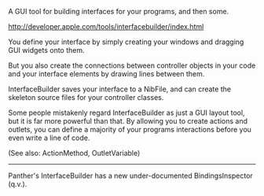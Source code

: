 A GUI tool for building interfaces for your programs, and then some. 

http://developer.apple.com/tools/interfacebuilder/index.html

You define your interface by simply creating your windows and dragging GUI widgets onto them. 

But you also create the connections between controller objects in your code and your interface elements by drawing lines between them. 

InterfaceBuilder saves your interface to a NibFile, and can create the skeleton source files for your controller classes.

Some people mistakenly regard InterfaceBuilder as just a GUI layout tool, but it  is far more powerful than that.  By allowing you to create actions and outlets, you can define a majority of your programs interactions before you even write a line of code.

(See also: ActionMethod, OutletVariable)

----

Panther's InterfaceBuilder has a new under-documented BindingsInspector (q.v.).
